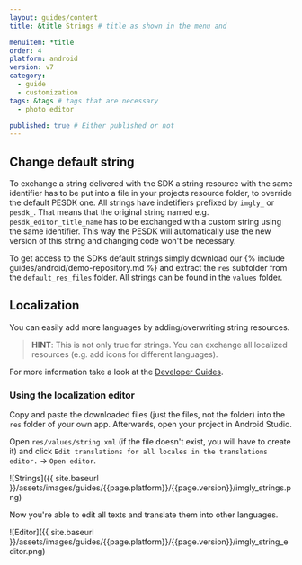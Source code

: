 ```yaml
---
layout: guides/content
title: &title Strings # title as shown in the menu and

menuitem: *title
order: 4
platform: android
version: v7
category:
  - guide
  - customization
tags: &tags # tags that are necessary
  - photo editor

published: true # Either published or not
---
```


## Change default string

To exchange a string delivered with the SDK a string resource with the same identifier has to be put into a file in your projects resource folder, to override the default PESDK one.
All strings have indetifiers prefixed by `imgly_` or `pesdk_`. That means that the original string named e.g. `pesdk_editor_title_name` has to be exchanged with a custom string using the same identifier.
This way the PESDK will automatically use the new version of this string and changing code won't be necessary.

To get access to the SDKs default strings simply download our {% include guides/android/demo-repository.md %} and extract the `res` subfolder from the `default_res_files` folder. All strings can be found in the `values` folder.

## Localization

You can easily add more languages by adding/overwriting string resources.

> __HINT__: This is not only true for strings. You can exchange all localized resources (e.g. add icons for different languages).

For more information take a look at the [Developer Guides](http://developer.android.com/guide/topics/resources/localization.html).

### Using the localization editor

Copy and paste the downloaded files (just the files, not the folder) into the `res` folder of your own app. Afterwards, open your project in Android Studio.

Open `res/values/string.xml` (if the file doesn't exist, you will have to create it) and click `Edit translations for all locales in the translations editor.` -> `Open editor`.

![Strings]({{ site.baseurl }}/assets/images/guides/{{page.platform}}/{{page.version}}/imgly_strings.png)

Now you're able to edit all texts and translate them into other languages.

![Editor]({{ site.baseurl }}/assets/images/guides/{{page.platform}}/{{page.version}}/imgly_string_editor.png)

